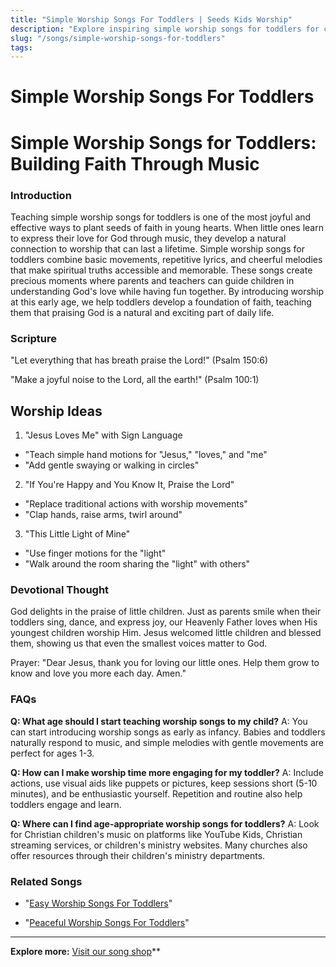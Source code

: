 ```yaml
---
title: "Simple Worship Songs For Toddlers | Seeds Kids Worship"
description: "Explore inspiring simple worship songs for toddlers for children's worship and faith development. Biblical music resources for families and ministry."
slug: "/songs/simple-worship-songs-for-toddlers"
tags:
---
```


# Simple Worship Songs For Toddlers

# Simple Worship Songs for Toddlers: Building Faith Through Music

### Introduction
Teaching simple worship songs for toddlers is one of the most joyful and effective ways to plant seeds of faith in young hearts. When little ones learn to express their love for God through music, they develop a natural connection to worship that can last a lifetime. Simple worship songs for toddlers combine basic movements, repetitive lyrics, and cheerful melodies that make spiritual truths accessible and memorable. These songs create precious moments where parents and teachers can guide children in understanding God's love while having fun together. By introducing worship at this early age, we help toddlers develop a foundation of faith, teaching them that praising God is a natural and exciting part of daily life.

### Scripture
"Let everything that has breath praise the Lord!" (Psalm 150:6)

"Make a joyful noise to the Lord, all the earth!" (Psalm 100:1)

## Worship Ideas
1. "Jesus Loves Me" with Sign Language
- "Teach simple hand motions for "Jesus," "loves," and "me"
- "Add gentle swaying or walking in circles"

2. "If You're Happy and You Know It, Praise the Lord"
- "Replace traditional actions with worship movements"
- "Clap hands, raise arms, twirl around"

3. "This Little Light of Mine"
- "Use finger motions for the "light"
- "Walk around the room sharing the "light" with others"

### Devotional Thought
God delights in the praise of little children. Just as parents smile when their toddlers sing, dance, and express joy, our Heavenly Father loves when His youngest children worship Him. Jesus welcomed little children and blessed them, showing us that even the smallest voices matter to God. 

Prayer: "Dear Jesus, thank you for loving our little ones. Help them grow to know and love you more each day. Amen."

### FAQs

**Q: What age should I start teaching worship songs to my child?**
A: You can start introducing worship songs as early as infancy. Babies and toddlers naturally respond to music, and simple melodies with gentle movements are perfect for ages 1-3.

**Q: How can I make worship time more engaging for my toddler?**
A: Include actions, use visual aids like puppets or pictures, keep sessions short (5-10 minutes), and be enthusiastic yourself. Repetition and routine also help toddlers engage and learn.

**Q: Where can I find age-appropriate worship songs for toddlers?**
A: Look for Christian children's music on platforms like YouTube Kids, Christian streaming services, or children's ministry websites. Many churches also offer resources through their children's ministry departments.

### Related Songs

- "[Easy Worship Songs For Toddlers](/songs/easy-worship-songs-for-toddlers/)"

- "[Peaceful Worship Songs For Toddlers](/songs/peaceful-worship-songs-for-toddlers/)"

---

**Explore more:** [Visit our song shop](https://seedskidsworship.com/shop)**

<!-- Schema Markup -->
<script type="application/ld+json">
{
  "@context": "https://schema.org",
  "@type": "MusicRecording",
  "name": "Simple Worship Songs For Toddlers",
  "byArtist": {
    "@type": "MusicGroup",
    "name": "Seeds Kids Worship"
  },
  "isFamilyFriendly": true,
  "url": "https://seedskidsworship.com/songs/simple-worship-songs-for-toddlers/"
}
</script>